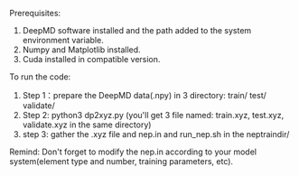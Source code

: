Prerequisites:

1. DeepMD software installed and the path added to the system environment variable.
2. Numpy and Matplotlib installed.
3. Cuda installed in compatible version.

To run the code:

1. Step 1：prepare the DeepMD data(.npy) in 3 directory: train/ test/ validate/
2. Step 2: python3 dp2xyz.py (you'll get 3 file named: train.xyz, test.xyz, validate.xyz in the same directory)
3. step 3: gather the .xyz file and nep.in and run_nep.sh in the neptraindir/

Remind: Don't forget to modify the nep.in according to your model system(element type and number, training parameters, etc).

